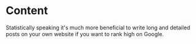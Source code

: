 # Content

Statistically speaking it's much more beneficial to write long and detailed posts on your own website if you want to rank high on Google.

